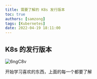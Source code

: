```yaml
---
title: 需要了解的 K8s 发行版本
toc: true
authors: [samzong]
tags: [Kubernetes]
date: 2022-04-19 18:11:00
---
```

## K8s 的发行版本

![6ngC8v](https://img.samzong.me/202307191535733.png?imageView2/3/w/400/interlace/1/q/50)

开始学习喜欢的东西，上面的每一个都要了解
